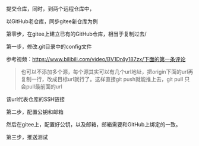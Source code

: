 提交仓库，同时，到两个远程仓库中，

以GitHub老仓库，同步gitee新仓库为例

第零步，在gitee上建立已有的GitHub仓库，相当于复制过去/

第一步，修改.git目录中的config文件

参考视频：https://www.bilibili.com/video/BV1Dr4y187zx/下面的第一条评论

> 也可以不添加多个源，每个源其实可以有几个url地址，把origin下面的url再复制一行，改成目标url就行了。这样直接git push就能推上去，git pull 只会pull最前面的url

该url代表仓库的SSH链接

第二步，配置公钥和邮箱

然后在gitee上，配置好公钥，以及邮箱，邮箱需要和GitHub上绑定的一致。

第三步，推送测试
